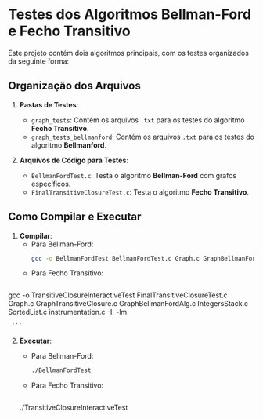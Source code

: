 
# Testes dos Algoritmos Bellman-Ford e Fecho Transitivo

Este projeto contém dois algoritmos principais, com os testes organizados da seguinte forma:

## Organização dos Arquivos

1. **Pastas de Testes**:
   - `graph_tests`: Contém os arquivos `.txt` para os testes do algoritmo **Fecho Transitivo**.
   - `graph_tests_bellmanford`: Contém os arquivos `.txt` para os testes do algoritmo **Bellmanford**.


2. **Arquivos de Código para Testes**:
   - `BellmanFordTest.c`: Testa o algoritmo **Bellman-Ford** com grafos específicos.
   - `FinalTransitiveClosureTest.c`: Testa o algoritmo **Fecho Transitivo**.

## Como Compilar e Executar

1. **Compilar**:
   - Para Bellman-Ford:
     ```bash
     gcc -o BellmanFordTest BellmanFordTest.c Graph.c GraphBellmanFordAlg.c IntegersStack.c SortedList.c instrumentation.c -I. -lm
     ```
   - Para Fecho Transitivo:
     ```bash
gcc -o TransitiveClosureInteractiveTest FinalTransitiveClosureTest.c Graph.c GraphTransitiveClosure.c GraphBellmanFordAlg.c IntegersStack.c SortedList.c instrumentation.c -I. -lm

     ```

2. **Executar**:
   - Para Bellman-Ford:
     ```bash
     ./BellmanFordTest
     ```
   - Para Fecho Transitivo:
     ```bash
    ./TransitiveClosureInteractiveTest

     ```

